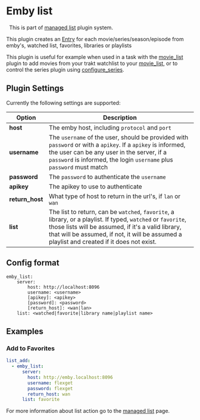 # Emby list
<div class="alert alert-success" role="info">
  
  <span class="glyphicon glyphicon glyphicon-cog"></span>
  &nbsp; This is part of [managed list](/Plugins/List) plugin system.
</div>

This plugin creates an [Entry](/Entry) for each movie/series/season/episode from emby's, watched list, favorites, libraries or playlists

This plugin is useful for example when used in a task with the [movie_list](/Plugins/List/movie_list) plugin to add movies from your trakt watchlist to your [movie_list](/Plugins/List/movie_list), or to control the series plugin using [configure_series](/Plugins/configure_series).  

## Plugin Settings
Currently the following settings are supported:

| Option| Description |
| --- | --- |
| **host** | The emby host, including `protocol` and `port` |
| **username** | The `username` of the user, should be provided with `password` or with a `apikey`. If a `apikey` is informed, the user can be any user in the server, if a `password` is informed, the login `username` plus `password` must match |
| **password** | The `password` to authenticate the `username`  |
| **apikey** | The apikey to use to authenticate |
| **return_host** | What type of host to return in the url's, if `lan` or `wan`|
| **list** | The list to return, can be `watched`, `favorite`, a library, or a playlist. If typed, `watched` or `favorite`, those lists will be assumed, if it's a valid library, that will be assumed, if not, it will be assumed a playlist and created if it does not exist.

## Config format
```text
emby_list:
    server:
        host: http://localhost:8096
        username: <username>
        [apikey]: <apikey>
        [password]: <password>
        [return_host]: <wan|lan>
    list: <watched|favorite|library name|playlist name>
```

## Examples
### Add to Favorites

```yaml
list_add:
  - emby_list:
      server:
        host: http://emby.localhost:8096
        username: flexget
        password: flexget
        return_host: wan
      list: favorite
```

For more information about list action go to the [managed list](/Plugins/List) page.